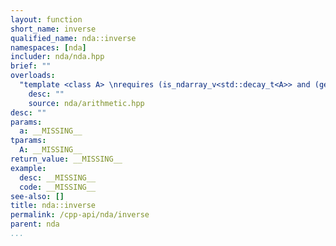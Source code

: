 ```yaml
---
layout: function
short_name: inverse
qualified_name: nda::inverse
namespaces: [nda]
includer: nda/nda.hpp
brief: ""
overloads:
  "template <class A> \nrequires (is_ndarray_v<std::decay_t<A>> and (get_algebra<std::decay_t<A>> != 'M')) \n\nexpr<'/', A, int> inverse(A && a)":
    desc: ""
    source: nda/arithmetic.hpp
desc: ""
params:
  a: __MISSING__
tparams:
  A: __MISSING__
return_value: __MISSING__
example:
  desc: __MISSING__
  code: __MISSING__
see-also: []
title: nda::inverse
permalink: /cpp-api/nda/inverse
parent: nda
...
```



